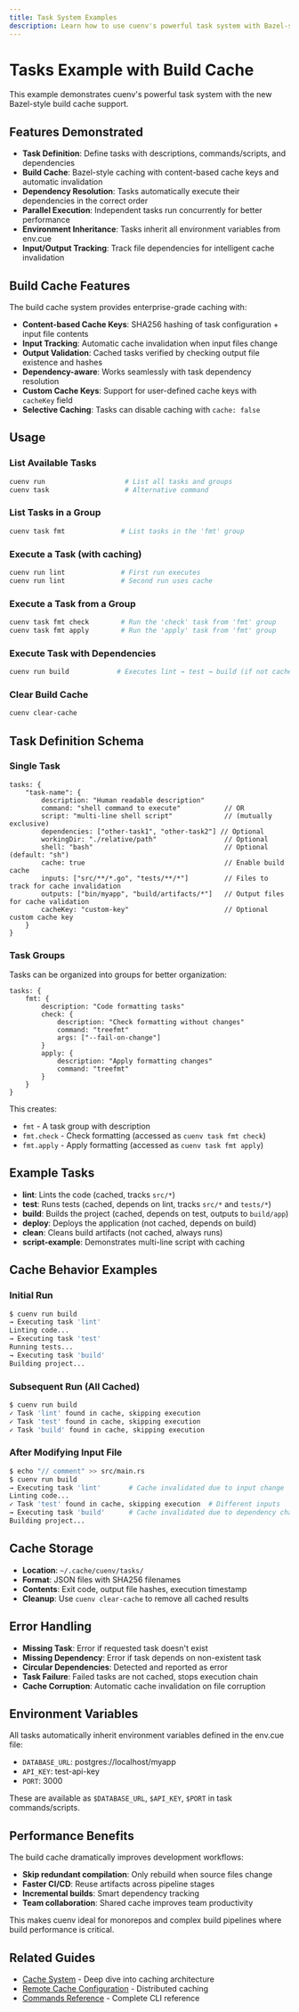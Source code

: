 ```yaml
---
title: Task System Examples
description: Learn how to use cuenv's powerful task system with Bazel-style build caching
---
```


# Tasks Example with Build Cache

This example demonstrates cuenv's powerful task system with the new Bazel-style build cache support.

## Features Demonstrated

- **Task Definition**: Define tasks with descriptions, commands/scripts, and dependencies
- **Build Cache**: Bazel-style caching with content-based cache keys and automatic invalidation
- **Dependency Resolution**: Tasks automatically execute their dependencies in the correct order
- **Parallel Execution**: Independent tasks run concurrently for better performance
- **Environment Inheritance**: Tasks inherit all environment variables from env.cue
- **Input/Output Tracking**: Track file dependencies for intelligent cache invalidation

## Build Cache Features

The build cache system provides enterprise-grade caching with:

- **Content-based Cache Keys**: SHA256 hashing of task configuration + input file contents
- **Input Tracking**: Automatic cache invalidation when input files change
- **Output Validation**: Cached tasks verified by checking output file existence and hashes
- **Dependency-aware**: Works seamlessly with task dependency resolution
- **Custom Cache Keys**: Support for user-defined cache keys with `cacheKey` field
- **Selective Caching**: Tasks can disable caching with `cache: false`

## Usage

### List Available Tasks

```bash
cuenv run                    # List all tasks and groups
cuenv task                   # Alternative command
```

### List Tasks in a Group

```bash
cuenv task fmt              # List tasks in the 'fmt' group
```

### Execute a Task (with caching)

```bash
cuenv run lint              # First run executes
cuenv run lint              # Second run uses cache
```

### Execute a Task from a Group

```bash
cuenv task fmt check        # Run the 'check' task from 'fmt' group
cuenv task fmt apply        # Run the 'apply' task from 'fmt' group
```

### Execute Task with Dependencies

```bash
cuenv run build            # Executes lint → test → build (if not cached)
```

### Clear Build Cache

```bash
cuenv clear-cache
```

## Task Definition Schema

### Single Task

```cue
tasks: {
    "task-name": {
        description: "Human readable description"
        command: "shell command to execute"           // OR
        script: "multi-line shell script"             // (mutually exclusive)
        dependencies: ["other-task1", "other-task2"] // Optional
        workingDir: "./relative/path"                 // Optional
        shell: "bash"                                 // Optional (default: "sh")
        cache: true                                   // Enable build cache
        inputs: ["src/**/*.go", "tests/**/*"]         // Files to track for cache invalidation
        outputs: ["bin/myapp", "build/artifacts/*"]   // Output files for cache validation
        cacheKey: "custom-key"                        // Optional custom cache key
    }
}
```

### Task Groups

Tasks can be organized into groups for better organization:

```cue
tasks: {
    fmt: {
        description: "Code formatting tasks"
        check: {
            description: "Check formatting without changes"
            command: "treefmt"
            args: ["--fail-on-change"]
        }
        apply: {
            description: "Apply formatting changes"
            command: "treefmt"
        }
    }
}
```

This creates:

- `fmt` - A task group with description
- `fmt.check` - Check formatting (accessed as `cuenv task fmt check`)
- `fmt.apply` - Apply formatting (accessed as `cuenv task fmt apply`)

## Example Tasks

- **lint**: Lints the code (cached, tracks `src/*`)
- **test**: Runs tests (cached, depends on lint, tracks `src/*` and `tests/*`)
- **build**: Builds the project (cached, depends on test, outputs to `build/app`)
- **deploy**: Deploys the application (not cached, depends on build)
- **clean**: Cleans build artifacts (not cached, always runs)
- **script-example**: Demonstrates multi-line script with caching

## Cache Behavior Examples

### Initial Run

```bash
$ cuenv run build
→ Executing task 'lint'
Linting code...
→ Executing task 'test'
Running tests...
→ Executing task 'build'
Building project...
```

### Subsequent Run (All Cached)

```bash
$ cuenv run build
✓ Task 'lint' found in cache, skipping execution
✓ Task 'test' found in cache, skipping execution
✓ Task 'build' found in cache, skipping execution
```

### After Modifying Input File

```bash
$ echo "// comment" >> src/main.rs
$ cuenv run build
→ Executing task 'lint'       # Cache invalidated due to input change
Linting code...
✓ Task 'test' found in cache, skipping execution  # Different inputs
→ Executing task 'build'      # Cache invalidated due to dependency change
Building project...
```

## Cache Storage

- **Location**: `~/.cache/cuenv/tasks/`
- **Format**: JSON files with SHA256 filenames
- **Contents**: Exit code, output file hashes, execution timestamp
- **Cleanup**: Use `cuenv clear-cache` to remove all cached results

## Error Handling

- **Missing Task**: Error if requested task doesn't exist
- **Missing Dependency**: Error if task depends on non-existent task
- **Circular Dependencies**: Detected and reported as error
- **Task Failure**: Failed tasks are not cached, stops execution chain
- **Cache Corruption**: Automatic cache invalidation on file corruption

## Environment Variables

All tasks automatically inherit environment variables defined in the env.cue file:

- `DATABASE_URL`: postgres://localhost/myapp
- `API_KEY`: test-api-key
- `PORT`: 3000

These are available as `$DATABASE_URL`, `$API_KEY`, `$PORT` in task commands/scripts.

## Performance Benefits

The build cache dramatically improves development workflows:

- **Skip redundant compilation**: Only rebuild when source files change
- **Faster CI/CD**: Reuse artifacts across pipeline stages
- **Incremental builds**: Smart dependency tracking
- **Team collaboration**: Shared cache improves team productivity

This makes cuenv ideal for monorepos and complex build pipelines where build performance is critical.

## Related Guides

- [Cache System](/guides/cache-system/) - Deep dive into caching architecture
- [Remote Cache Configuration](/guides/remote-cache-configuration/) - Distributed caching
- [Commands Reference](/reference/commands/) - Complete CLI reference
